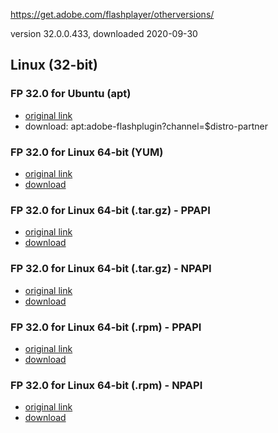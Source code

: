 https://get.adobe.com/flashplayer/otherversions/

version 32.0.0.433, downloaded 2020-09-30

## Linux (32-bit)

### FP 32.0 for Ubuntu (apt)

 - [original link](https://get.adobe.com/flashplayer/download/?installer=FP_32.0_for_Ubuntu_(apt)&stype=7706&standalone=1)
 - download: apt:adobe-flashplugin?channel=$distro-partner
 
### FP 32.0 for Linux 64-bit (YUM)

- [original link](https://get.adobe.com/flashplayer/download/?installer=FP_32.0_for_Linux_32-bit_(YUM)&stype=7707&standalone=1)
- [download]()

### FP 32.0 for Linux 64-bit (.tar.gz) - PPAPI

- [original link]()
- [download]()


### FP 32.0 for Linux 64-bit (.tar.gz) - NPAPI

- [original link]()
- [download]()


### FP 32.0 for Linux 64-bit (.rpm) - PPAPI

- [original link]()
- [download]()

### FP 32.0 for Linux 64-bit (.rpm) - NPAPI

- [original link]()
- [download]()
